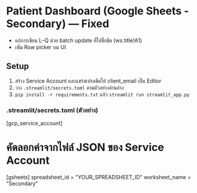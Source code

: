 # Patient Dashboard (Google Sheets - Secondary) — Fixed
- แก้การเขียน L–Q ด้วย batch update ที่ใส่ชื่อชีต (ws.title!A1)
- เพิ่ม Row picker บน UI

## Setup
1) สร้าง Service Account และแชร์สเปรดชีตให้ client_email เป็น Editor
2) วาง `.streamlit/secrets.toml` ตามตัวอย่างด้านล่าง
3) `pip install -r requirements.txt` แล้ว `streamlit run streamlit_app.py`

### .streamlit/secrets.toml (ตัวอย่าง)
[gcp_service_account]
# คัดลอกค่าจากไฟล์ JSON ของ Service Account

[gsheets]
spreadsheet_id = "YOUR_SPREADSHEET_ID"
worksheet_name = "Secondary"
